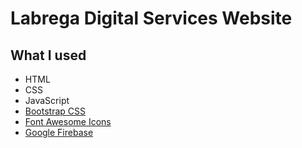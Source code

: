 # Labrega Digital Services Website

## What I used

* HTML
* CSS
* JavaScript
* [Bootstrap CSS](https://getbootstrap.com/docs/3.4/css/)
* [Font Awesome Icons](https://fontawesome.com/)
* [Google Firebase](https://firebase.google.com/support)
